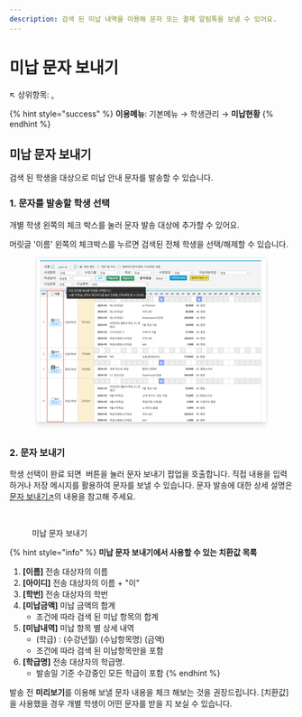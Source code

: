 ```yaml
---
description: 검색 된 미납 내역을 이용해 문자 또는 결제 알림톡을 보낼 수 있어요.
---
```


# 미납 문자 보내기

↖ 상위항목: [.](./ "mention")

{% hint style="success" %}
**이용메뉴**: 기본메뉴 → 학생관리 → **미납현황**
{% endhint %}

## 미납 문자 보내기

검색 된 학생을 대상으로 미납 안내 문자를 발송할 수 있습니다.

### 1. 문자를 발송할 학생 선택

개별 학생 왼쪽의 체크 박스를 눌러 문자 발송 대상에 추가할 수 있어요.

머릿글 '이름' 왼쪽의 체크박스를 누르면 검색된 전체 학생을 선택/해제할 수 있습니다.

<figure><img src="../../.gitbook/assets/image (1).png" alt=""><figcaption></figcaption></figure>

### 2. 문자 보내기

학생 선택이 완료 되면 <img src="../../.gitbook/assets/btn_선택학생SMS.png" alt="" data-size="line"> 버튼을 눌러 문자 보내기 팝업을 호출합니다. 직접 내용을 입력하거나 저장 메시지를 활용하여 문자를 보낼 수 있습니다. 문자 발송에 대한 상세 설명은 [문자 보내기↗](broken-reference)의 내용을 참고해 주세요.

<figure><img src="../../.gitbook/assets/미납문자보내기_2.png" alt=""><figcaption><p>미납 문자 보내기</p></figcaption></figure>

{% hint style="info" %}
**미납 문자 보내기에서 사용할 수 있는 치환값 목록**

1. **\[이름]** 전송 대상자의 이름
2. **\[아이디]** 전송 대상자의 이름 + "이"
3. **\[학번]** 전송 대상자의 학번
4. **\[미납금액]** 미납 금액의 합계
   * 조건에 따라 검색 된 미납 항목의 합계
5. **\[미납내역]** 미납 항목 별 상세 내역
   * (학급) : (수강년월) (수납항목명) (금액)&#x20;
   * 조건에 따라 검색 된 미납항목만을 포함
6. **\[학급명]** 전송 대상자의 학급명.&#x20;
   * 발송일 기준 수강중인 모든 학급이 포함
{% endhint %}

발송 전 **미리보기**를 이용해 보낼 문자 내용을 체크 해보는 것을 권장드립니다. \[치환값]을 사용했을 경우 개별 학생이 어떤 문자를 받을 지 보실 수 있습니다.

<figure><img src="../../.gitbook/assets/미납문자보내기_3.png" alt=""><figcaption></figcaption></figure>
